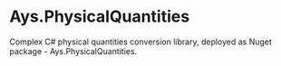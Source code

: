# Ays.PhysicalQuantities
Complex C# physical quantities conversion library, deployed as Nuget package - Ays.PhysicalQuantities.
